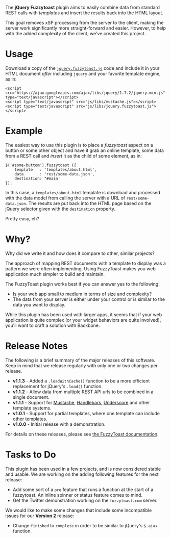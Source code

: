 The **jQuery Fuzzytoast** plugin aims to easily combine data from
standard REST calls with *templates* and insert the results back into
the HTML layout.

This goal removes xSP processing from the server to the client, making
the server work significantly more straight-forward and easier. However,
to help with the added complexity of the client, we've created this
project.

Usage
=====

Download a copy of the [`jquery.fuzzytoast.js`][1] code and include it in
your HTML document *after* including `jquery` and your favorite template
engine, as in:

    <script src="https://ajax.googleapis.com/ajax/libs/jquery/1.7.2/jquery.min.js" type="text/javascript"></script>
    <script type="text/javascript" src="js/libs/mustache.js"></script>
    <script type="text/javascript" src="js/libs/jquery.fuzzytoast.js"></script>  

  [1]: https://raw.github.com/howardabrams/fuzzytoast/master/web/js/jquery.fuzzytoast.js

Example
=======

The easiest way to use this plugin is to place a *fuzzytoast* aspect on
a button or some other object and have it grab an online template, some
data from a REST call and *insert* it as the child of some element, as
in:

    $('#some-buttom').fuzzytoast ({ 
        template   : 'templates/about.html',
        data       : 'rest/some-data.json',
        destination: "#main' 
    });

In this case, a `templates/about.html` template is download and processed with
the data model from calling the server with a URL of `rest/some-data.json`.
The results are put back into the HTML page based on the jQuery selector 
given with the `destination` property.

Pretty easy, eh?

Why?
====

Why did we write it and how does it compare to other, similar projects?

The approach of mapping REST documents with a template to display was a pattern
we were often implementing. Using FuzzyToast makes you web application much 
simpler to build and maintain.

The FuzzyToast plugin works best if you can answer yes to the following:

  * Is your web app small to medium in terms of size and complexity?
  * The data from your server is either under your control or is similar 
    to the data you want to display.
    
While this plugin has been used with larger apps, it seems that if your
web application is quite complex (or your widget behaviors are quite involved), 
you'll want to craft a solution with Backbone.


Release Notes
=============

The following is a brief summary of the major releases of this software.
Keep in mind that we release regularly with only one or two changes per release.

  * **v1.1.3** - Added a `.loadWithCache()` function to be a more efficient replacement for jQuery's `.load()` function. 
  * **v1.1.2** - Allow data from multiple REST API urls to be combined in a single document.
  * **v1.1.1** - Support for [Mustache][2], [Handlebars][3], [Underscore][4] and other template systems.
  * **v1.0.1** - Support for partial templates, where one template can include other templates.
  * **v1.0.0** - Initial release with a demonstration.

For details on these releases, please see [the FuzzyToast documentation][5].

Tasks to Do
===========

This plugin has been used in a few projects, and is now considered stable and
usable. We are working on the adding following features for the next release:

  * Add some sort of a `pre` feature that runs a function at the start 
    of a fuzzytoast. An inline spinner or status feature comes to mind.
  * Get the Twitter demonstration working on the `fuzzytoast.com` server.

We would like to make some changes that include some incompatible
issues for our **Version 2** release:
  
  * Change `finished` to `complete` in order to be similar to jQuery's `$.ajax` function.

  [2]: https://github.com/janl/mustache.js
  [3]: http://handlebarsjs.com/
  [4]: http://documentcloud.github.com/underscore/#template
  [5]: templates/instructions.html
 
